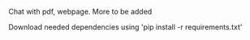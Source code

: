 Chat with pdf, webpage. More to be added

Download needed dependencies using 'pip install -r requirements.txt'
